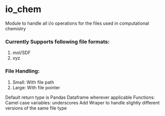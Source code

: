 # io_chem
Module to handle all i/o operations for the files used in computational chemistry
### Currently Supports following file formats:
1. mol/SDF
2. xyz

### File Handling:
1. Small: With file path
2. Large: With file pointer

Default return type is Pandas Dataframe wherever applicable
Functions: Camel case
variables: underscores
Add Wraper to handle slightly different versions of the same file type
